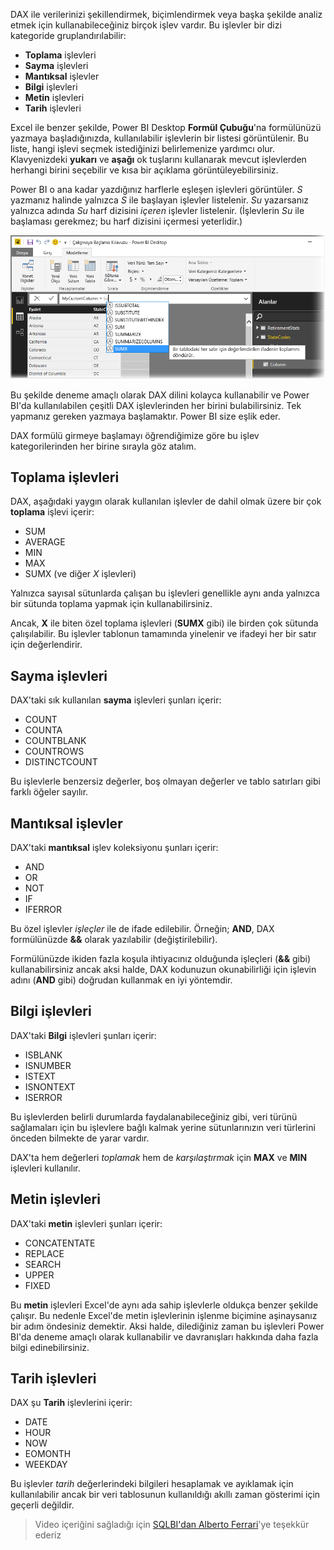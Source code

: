 DAX ile verilerinizi şekillendirmek, biçimlendirmek veya başka şekilde analiz etmek için kullanabileceğiniz birçok işlev vardır. Bu işlevler bir dizi kategoride gruplandırılabilir:

* **Toplama** işlevleri
* **Sayma** işlevleri
* **Mantıksal** işlevler
* **Bilgi** işlevleri
* **Metin** işlevleri
* **Tarih** işlevleri

Excel ile benzer şekilde, Power BI Desktop **Formül Çubuğu**'na formülünüzü yazmaya başladığınızda, kullanılabilir işlevlerin bir listesi görüntülenir. Bu liste, hangi işlevi seçmek istediğinizi belirlemenize yardımcı olur. Klavyenizdeki **yukarı** ve **aşağı** ok tuşlarını kullanarak mevcut işlevlerden herhangi birini seçebilir ve kısa bir açıklama görüntüleyebilirsiniz.

Power BI o ana kadar yazdığınız harflerle eşleşen işlevleri görüntüler. *S* yazmanız halinde yalnızca *S* ile başlayan işlevler listelenir. *Su* yazarsanız yalnızca adında *Su* harf dizisini *içeren* işlevler listelenir. (İşlevlerin *Su* ile başlaması gerekmez; bu harf dizisini içermesi yeterlidir.)

![](media/7-3-dax-functions/dax-functions_1.png)

Bu şekilde deneme amaçlı olarak DAX dilini kolayca kullanabilir ve Power BI'da kullanılabilen çeşitli DAX işlevlerinden her birini bulabilirsiniz. Tek yapmanız gereken yazmaya başlamaktır. Power BI size eşlik eder.

DAX formülü girmeye başlamayı öğrendiğimize göre bu işlev kategorilerinden her birine sırayla göz atalım.

## <a name="aggregation-functions"></a>Toplama işlevleri
DAX, aşağıdaki yaygın olarak kullanılan işlevler de dahil olmak üzere bir çok **toplama** işlevi içerir:

* SUM
* AVERAGE
* MIN
* MAX
* SUMX (ve diğer *X* işlevleri)

Yalnızca sayısal sütunlarda çalışan bu işlevleri genellikle aynı anda yalnızca bir sütunda toplama yapmak için kullanabilirsiniz.

Ancak, **X** ile biten özel toplama işlevleri (**SUMX** gibi) ile birden çok sütunda çalışılabilir. Bu işlevler tablonun tamamında yinelenir ve ifadeyi her bir satır için değerlendirir.

## <a name="counting-functions"></a>Sayma işlevleri
DAX'taki sık kullanılan **sayma** işlevleri şunları içerir:

* COUNT
* COUNTA
* COUNTBLANK
* COUNTROWS
* DISTINCTCOUNT

Bu işlevlerle benzersiz değerler, boş olmayan değerler ve tablo satırları gibi farklı öğeler sayılır.

## <a name="logical-functions"></a>Mantıksal işlevler
DAX'taki **mantıksal** işlev koleksiyonu şunları içerir:

* AND
* OR
* NOT
* IF
* IFERROR

Bu özel işlevler *işleçler* ile de ifade edilebilir. Örneğin; **AND**, DAX formülünüzde **&&** olarak yazılabilir (değiştirilebilir).

Formülünüzde ikiden fazla koşula ihtiyacınız olduğunda işleçleri (**&&** gibi) kullanabilirsiniz ancak aksi halde, DAX kodunuzun okunabilirliği için işlevin adını (**AND** gibi) doğrudan kullanmak en iyi yöntemdir.

## <a name="information-functions"></a>Bilgi işlevleri
DAX'taki **Bilgi** işlevleri şunları içerir:

* ISBLANK
* ISNUMBER
* ISTEXT
* ISNONTEXT
* ISERROR

Bu işlevlerden belirli durumlarda faydalanabileceğiniz gibi, veri türünü sağlamaları için bu işlevlere bağlı kalmak yerine sütunlarınızın veri türlerini önceden bilmekte de yarar vardır.

DAX'ta hem değerleri *toplamak* hem de *karşılaştırmak* için **MAX** ve **MIN** işlevleri kullanılır.

## <a name="text-functions"></a>Metin işlevleri
DAX'taki **metin** işlevleri şunları içerir:

* CONCATENTATE
* REPLACE
* SEARCH
* UPPER
* FIXED

Bu **metin** işlevleri Excel'de aynı ada sahip işlevlerle oldukça benzer şekilde çalışır. Bu nedenle Excel'de metin işlevlerinin işlenme biçimine aşinaysanız bir adım öndesiniz demektir. Aksi halde, dilediğiniz zaman bu işlevleri Power BI'da deneme amaçlı olarak kullanabilir ve davranışları hakkında daha fazla bilgi edinebilirsiniz.

## <a name="date-functions"></a>Tarih işlevleri
DAX şu **Tarih** işlevlerini içerir:

* DATE
* HOUR
* NOW
* EOMONTH
* WEEKDAY

Bu işlevler *tarih* değerlerindeki bilgileri hesaplamak ve ayıklamak için kullanılabilir ancak bir veri tablosunun kullanıldığı akıllı zaman gösterimi için geçerli değildir.

> Video içeriğini sağladığı için [SQLBI'dan Alberto Ferrari](http://www.sqlbi.com/learning-dax)'ye teşekkür ederiz
> 
> 

